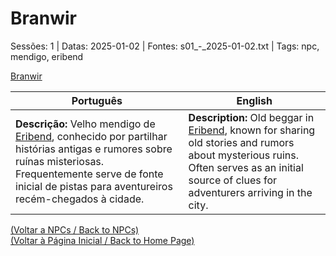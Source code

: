 
# Branwir

Sessões: 1 | Datas: 2025-01-02 | Fontes: s01_-_2025-01-02.txt | Tags: npc, mendigo, eribend

[Branwir](branwir.png)

| Português | English |
|-----------|---------|
| **Descrição:** Velho mendigo de [Eribend](eribend.md), conhecido por partilhar histórias antigas e rumores sobre ruínas misteriosas. Frequentemente serve de fonte inicial de pistas para aventureiros recém-chegados à cidade. | **Description:** Old beggar in [Eribend](eribend.md), known for sharing old stories and rumors about mysterious ruins. Often serves as an initial source of clues for adventurers arriving in the city. |

[(Voltar a NPCs / Back to NPCs)](npcs.md)  
[(Voltar à Página Inicial / Back to Home Page)](home.md)


